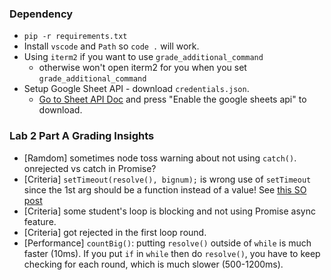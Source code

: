 ### Dependency

- `pip -r requirements.txt`
- Install `vscode` and `Path` so `code .` will work.
- Using `iterm2` if you want to use `grade_additional_command`
  - otherwise won't open iterm2 for you when you set `grade_additional_command`
- Setup Google Sheet API - download `credentials.json`.
  - [Go to Sheet API Doc](https://developers.google.com/sheets/api/quickstart/python) and press "Enable the google sheets api" to download.

### Lab 2 Part A Grading Insights

- [Ramdom] sometimes node toss warning about not using `catch()`. onrejected vs catch in Promise?
- [Criteria] `setTimeout(resolve(), bignum);` is wrong use of `setTimeout` since the 1st arg should be a function instead of a value! See [this SO post](https://stackoverflow.com/questions/39538473/using-settimeout-on-promise-chain)
- [Criteria] some student's loop is blocking and not using Promise async feature.
- [Criteria] got rejected in the first loop round.
- [Performance] `countBig()`: putting `resolve()` outside of `while` is much faster (10ms). If you put `if` in `while` then do `resolve()`, you have to keep checking for each round, which is much slower (500-1200ms).